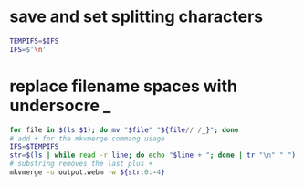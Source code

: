 # save and set splitting characters
```bash
TEMPIFS=$IFS
IFS=$'\n'
```
# replace filename spaces with undersocre _
```bash
for file in $(ls $1); do mv "$file" "${file// /_}"; done
# add + for the mkvmerge commang usage 
IFS=$TEMPIFS
str=$(ls | while read -r line; do echo "$line + "; done | tr "\n" " ")
# substring removes the last plus +
mkvmerge -o output.webm -w ${str:0:-4}
```